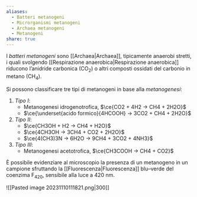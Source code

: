 ```yaml
---
aliases:
  - Batteri metanogeni
  - Microrganismi metanogeni
  - Archaea metanogeni
  - Metanogeni
share: true
---
```


I *batteri metanogeni* sono [[Archaea|Archaea]], tipicamente anaerobi stretti, i quali svolgendo [[Respirazione anaerobica|Respirazione anaerobica]] riducono l’anidride carbonica (CO<sub>2</sub>) o altri composti ossidati del carbonio in metano (CH<sub>4</sub>).

Si possono classificare tre tipi di metanogeni in base alla *metanogenesi*:
1. *Tipo I*: 
	- Metanogenesi idrogenotrofica, $\ce{CO2 + 4H2 -> CH4 + 2H2O}$
	- $\ce{\underset{acido formico}{4HCOOH} -> 3CO2 + CH4 + 2H2O}$
2. *Tipo II*:
	- $\ce{CH3OH + H2 -> CH4 + H2O}$
	- $\ce{4CH3OH -> 3CH4 + CO2 + 2H2O}$
	- $\ce{4(CH3)3N -> 6H2O -> 9CH4 + 3CO2 + 4NH3}$
3. *Tipo III*:
	- Metanogenesi acetotrofica, $\ce{CH3COOH -> CH4 + CO2}$

È possibile evidenziare al microscopio la presenza di un metanogeno in un campione sfruttando la [[Fluorescenza|Fluorescenza]] blu–verde del coenzima F<sub>420</sub>, sensibile alla luce a 420 nm.

![[Pasted image 20231110111821.png|300]]